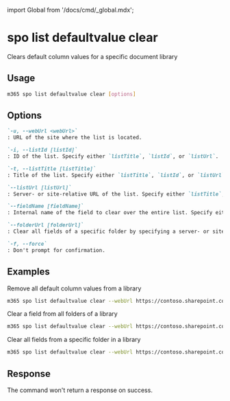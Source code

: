 <!-- DISCLAIMER: All secrets, passwords, and sensitive values in this document are examples only and not real credentials. -->
import Global from '/docs/cmd/_global.mdx';

# spo list defaultvalue clear

Clears default column values for a specific document library

## Usage

```sh
m365 spo list defaultvalue clear [options]
```

## Options

```md definition-list
`-u, --webUrl <webUrl>`
: URL of the site where the list is located.

`-i, --listId [listId]`
: ID of the list. Specify either `listTitle`, `listId`, or `listUrl`.

`-t, --listTitle [listTitle]`
: Title of the list. Specify either `listTitle`, `listId`, or `listUrl`.

`--listUrl [listUrl]`
: Server- or site-relative URL of the list. Specify either `listTitle`, `listId`, or `listUrl`.

`--fieldName [fieldName]`
: Internal name of the field to clear over the entire list. Specify either `fieldName` or `folderUrl`, but not both.

`--folderUrl [folderUrl]`
: Clear all fields of a specific folder by specifying a server- or site-relative URL. Specify either `fieldName` or `folderUrl`, but not both.

`-f, --force`
: Don't prompt for confirmation.
```

<Global />

## Examples

Remove all default column values from a library

```sh
m365 spo list defaultvalue clear --webUrl https://contoso.sharepoint.com/sites/Marketing --listTitle Logos
```

Clear a field from all folders of a library

```sh
m365 spo list defaultvalue clear --webUrl https://contoso.sharepoint.com/sites/Marketing --listTitle Logos --field Company
```

Clear all fields from a specific folder in a library

```sh
m365 spo list defaultvalue clear --webUrl https://contoso.sharepoint.com/sites/Marketing --listTitle Logos --folderUrl "/sites/Marketing/Logos/Contoso"
```

## Response

The command won't return a response on success.
